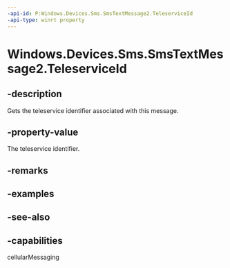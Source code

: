 ```yaml
---
-api-id: P:Windows.Devices.Sms.SmsTextMessage2.TeleserviceId
-api-type: winrt property
---
```


<!-- Property syntax
public int TeleserviceId { get; }
-->

# Windows.Devices.Sms.SmsTextMessage2.TeleserviceId

## -description
Gets the teleservice identifier associated with this message.

## -property-value
The teleservice identifier.

## -remarks

## -examples

## -see-also


## -capabilities
cellularMessaging